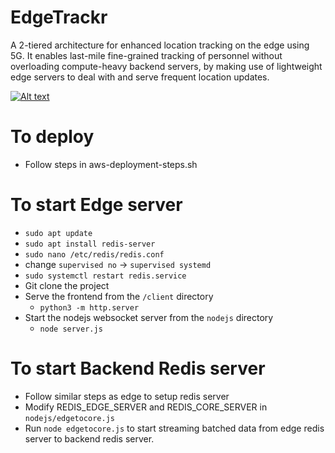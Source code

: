 # EdgeTrackr

A 2-tiered architecture for enhanced location tracking on the edge using 5G. It enables last-mile fine-grained tracking of personnel without overloading compute-heavy backend servers, by making use of lightweight edge servers to deal with and serve frequent location updates.

[![Alt text](https://img.youtube.com/vi/s8sT9H2RIsQ/0.jpg)](https://www.youtube.com/watch?v=VID)


# To deploy
- Follow steps in aws-deployment-steps.sh

# To start Edge server
- `sudo apt update`
- `sudo apt install redis-server`
- `sudo nano /etc/redis/redis.conf`
- change `supervised no` -> `supervised systemd`
- `sudo systemctl restart redis.service`
- Git clone the project
- Serve the frontend from the `/client` directory
  - `python3 -m http.server`
- Start the nodejs websocket server from the `nodejs` directory
  - `node server.js`


# To start Backend Redis server
- Follow similar steps as edge to setup redis server
- Modify REDIS_EDGE_SERVER and REDIS_CORE_SERVER in `nodejs/edgetocore.js`
- Run `node edgetocore.js` to start streaming batched data from edge redis server to backend redis server.
